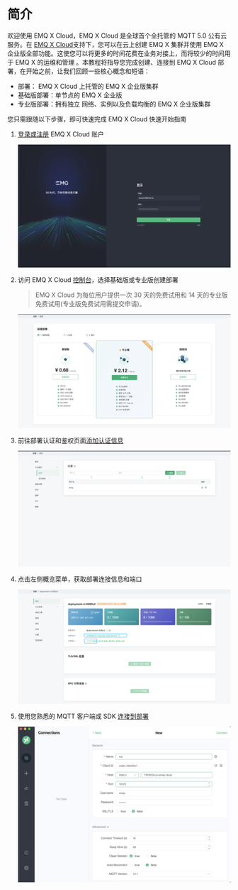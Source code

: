 # 简介

欢迎使用 EMQ X Cloud，EMQ X Cloud 是全球首个全托管的 MQTT 5.0 公有云服务。在 [EMQ X Cloud](https://www.emqx.com/zh/cloud)支持下，您可以在云上创建 EMQ X 集群并使用 EMQ X 企业版全部功能。这使您可以将更多的时间花费在业务对接上，而将较少的时间用于 EMQ X 的运维和管理 。本教程将指导您完成创建、连接到 EMQ X Cloud 部署，在开始之前，让我们回顾一些核心概念和短语：

* 部署： EMQ X Cloud 上托管的 EMQ X 企业版集群
* 基础版部署：单节点的 EMQ X 企业版
* 专业版部署：拥有独立 网络、实例以及负载均衡的 EMQ X 企业版集群



您只需跟随以下步骤，即可快速完成 EMQ X Cloud 快速开始指南

1. [登录或注册](./create_account.md) EMQ X Cloud 账户

   ![add_users](./_assets/login.png)

2. 访问 EMQ X Cloud [控制台](https://cloud.emqx.cn/console/)，选择基础版或专业版创建部署
   > EMQ X Cloud 为每位用户提供一次 30 天的免费试用和 14 天的专业版免费试用(专业版免费试用需提交申请)。
   
   ![add_users](./_assets/create_free_trial.png)

3. 前往部署认证和鉴权页面[添加认证信息](../deployments/auth_and_acl.md)

   ![add_users](./_assets/add_users.png)

4. 点击左侧概览菜单，获取部署连接信息和端口

   ![add_users](./_assets/overview.png)

5. 使用您熟悉的 MQTT 客户端或 SDK [连接到部署](../connect_to_deployments/introduction.md)

   ![add_users](./_assets/mqttx_mqtt.png)


